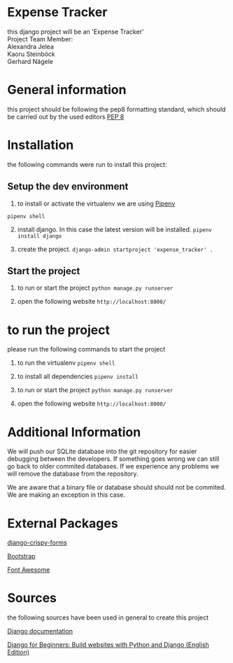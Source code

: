# Expense Tracker

this django project will be an 'Expense Tracker'  
Project Team Member:  
Alexandra Jelea  
Kaoru Steinböck  
Gerhard Nägele

# General information

this project should be following the pep8 formatting standard, which should be
carried out by the used editors [PEP 8](https://www.python.org/dev/peps/pep-0008/)

# Installation

the following commands were run to install this project:

## Setup the dev environment

1. to install or activate the virtualenv we are using [Pipenv](https://pipenv.pypa.io)

`pipenv shell`

2. install django. In this case the latest version will be installed.
   `pipenv install django`

3. create the project.
   `django-admin startproject 'expense_tracker' .`

## Start the project

1. to run or start the project
   `python manage.py runserver`

2. open the following website
   `http://localhost:8000/`

# to run the project

please run the following commands to start the project

1. to run the virtualenv
   `pipenv shell`

2. to install all dependencies
   `pipenv install`

3. to run or start the project
   `python manage.py runserver`

4. open the following website
   `http://localhost:8000/`

# Additional Information

We will push our SQLite database into the git repository for easier debugging
between the developers. If something goes wrong we can still go back to older
commited databases. If we experience any problems we will remove the database
from the repository.

We are aware that a binary file or database should should not be commited.
We are making an exception in this case.

# External Packages

[django-crispy-forms](https://github.com/django-crispy-forms/django-crispy-forms)

[Bootstrap](https://getbootstrap.com/docs/4.4/getting-started/introduction/)

[Font Awesome](https://fontawesome.com)

# Sources

the following sources have been used in general to create this project

[Django documentation](https://docs.djangoproject.com/en/3.0/)

[Django for Beginners: Build websites with Python and Django (English Edition)](https://www.amazon.de/Django-Beginners-websites-Python-English-ebook/dp/B079ZZLRRL)
